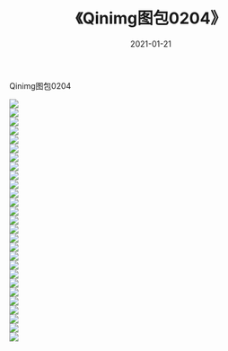 ﻿---
layout: post
title:  《Qinimg图包0204》
date:   2021-01-21
img: http://imgx.orgx.ga/Qinimg图包/Qinimg图包0204/000.jpg
categories: [美女, 清纯, 唯美]
---

Qinimg图包0204

 ![](http://imgx.orgx.ga/Qinimg图包/Qinimg图包0204/001.jpg) <br>![](http://imgx.orgx.ga/Qinimg图包/Qinimg图包0204/002.jpg) <br>![](http://imgx.orgx.ga/Qinimg图包/Qinimg图包0204/003.jpg) <br>![](http://imgx.orgx.ga/Qinimg图包/Qinimg图包0204/004.jpg) <br>![](http://imgx.orgx.ga/Qinimg图包/Qinimg图包0204/005.jpg) <br>![](http://imgx.orgx.ga/Qinimg图包/Qinimg图包0204/006.jpg) <br>![](http://imgx.orgx.ga/Qinimg图包/Qinimg图包0204/007.jpg) <br>![](http://imgx.orgx.ga/Qinimg图包/Qinimg图包0204/008.jpg) <br>![](http://imgx.orgx.ga/Qinimg图包/Qinimg图包0204/009.jpg) <br>![](http://imgx.orgx.ga/Qinimg图包/Qinimg图包0204/010.jpg) <br>![](http://imgx.orgx.ga/Qinimg图包/Qinimg图包0204/011.jpg) <br>![](http://imgx.orgx.ga/Qinimg图包/Qinimg图包0204/012.jpg) <br>![](http://imgx.orgx.ga/Qinimg图包/Qinimg图包0204/013.jpg) <br>![](http://imgx.orgx.ga/Qinimg图包/Qinimg图包0204/014.jpg) <br>![](http://imgx.orgx.ga/Qinimg图包/Qinimg图包0204/015.jpg) <br>![](http://imgx.orgx.ga/Qinimg图包/Qinimg图包0204/016.jpg) <br>![](http://imgx.orgx.ga/Qinimg图包/Qinimg图包0204/017.jpg) <br>![](http://imgx.orgx.ga/Qinimg图包/Qinimg图包0204/018.jpg) <br>![](http://imgx.orgx.ga/Qinimg图包/Qinimg图包0204/019.jpg) <br>![](http://imgx.orgx.ga/Qinimg图包/Qinimg图包0204/020.jpg) <br>![](http://imgx.orgx.ga/Qinimg图包/Qinimg图包0204/021.jpg) <br>![](http://imgx.orgx.ga/Qinimg图包/Qinimg图包0204/022.jpg) <br>![](http://imgx.orgx.ga/Qinimg图包/Qinimg图包0204/023.jpg) <br>![](http://imgx.orgx.ga/Qinimg图包/Qinimg图包0204/024.jpg) <br>![](http://imgx.orgx.ga/Qinimg图包/Qinimg图包0204/025.jpg) <br>![](http://imgx.orgx.ga/Qinimg图包/Qinimg图包0204/026.jpg) <br>![](http://imgx.orgx.ga/Qinimg图包/Qinimg图包0204/027.jpg) <br>